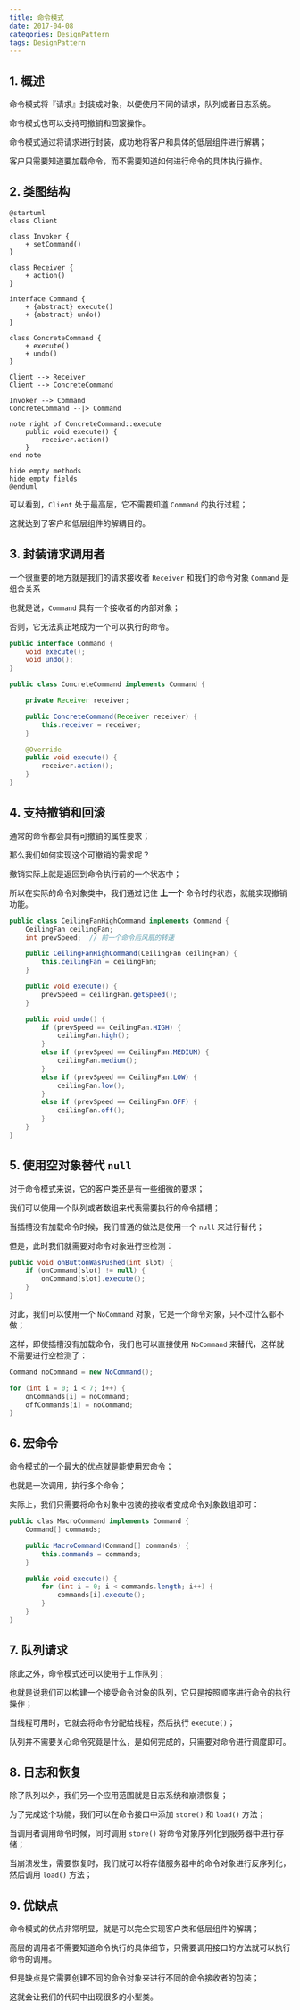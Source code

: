 ```yaml
---
title: 命令模式
date: 2017-04-08
categories: DesignPattern
tags: DesignPattern
---
```


## 1. 概述

命令模式将『请求』封装成对象，以便使用不同的请求，队列或者日志系统。

命令模式也可以支持可撤销和回滚操作。

命令模式通过将请求进行封装，成功地将客户和具体的低层组件进行解耦；

客户只需要知道要加载命令，而不需要知道如何进行命令的具体执行操作。

## 2. 类图结构

```plantuml
@startuml
class Client

class Invoker {
    + setCommand()
}

class Receiver {
    + action()
}

interface Command {
    + {abstract} execute()
    + {abstract} undo()
}

class ConcreteCommand {
    + execute()
    + undo()
}

Client --> Receiver
Client --> ConcreteCommand

Invoker --> Command
ConcreteCommand --|> Command

note right of ConcreteCommand::execute
    public void execute() {
        receiver.action()
    }
end note

hide empty methods
hide empty fields
@enduml
```

 可以看到，`Client`  处于最高层，它不需要知道 `Command` 的执行过程；

 这就达到了客户和低层组件的解耦目的。


## 3. 封装请求调用者

一个很重要的地方就是我们的请求接收者 `Receiver` 和我们的命令对象 `Command` 是组合关系

也就是说，`Command` 具有一个接收者的内部对象；

否则，它无法真正地成为一个可以执行的命令。

```java
public interface Command {
    void execute();
    void undo();
}

public class ConcreteCommand implements Command {

    private Receiver receiver;

    public ConcreteCommand(Receiver receiver) {
        this.receiver = receiver;
    }

    @Override
    public void execute() {
        receiver.action();
    }
}
```

## 4. 支持撤销和回滚

通常的命令都会具有可撤销的属性要求；

那么我们如何实现这个可撤销的需求呢？

撤销实际上就是返回到命令执行前的一个状态中；

所以在实际的命令对象类中，我们通过记住 **上一个** 命令时的状态，就能实现撤销功能。

```java
public class CeilingFanHighCommand implements Command {
    CeilingFan ceilingFan;
    int prevSpeed;  // 前一个命令后风扇的转速

    public CeilingFanHighCommand(CeilingFan ceilingFan) {
        this.ceilingFan = ceilingFan;
    }

    public void execute() {
        prevSpeed = ceilingFan.getSpeed();
    }

    public void undo() {
        if (prevSpeed == CeilingFan.HIGH) {
            ceilingFan.high();
        }
        else if (prevSpeed == CeilingFan.MEDIUM) {
            ceilingFan.medium();
        }
        else if (prevSpeed == CeilingFan.LOW) {
            ceilingFan.low();
        }
        else if (prevSpeed == CeilingFan.OFF) {
            ceilingFan.off();
        }
    }
}
```

## 5. 使用空对象替代 `null`

对于命令模式来说，它的客户类还是有一些细微的要求；

我们可以使用一个队列或者数组来代表需要执行的命令插槽；

当插槽没有加载命令时候，我们普通的做法是使用一个 `null` 来进行替代；

但是，此时我们就需要对命令对象进行空检测：

```java
public void onButtonWasPushed(int slot) {
    if (onCommand[slot] != null) {
        onCommand[slot].execute();
    }
}
```

对此，我们可以使用一个 `NoCommand` 对象，它是一个命令对象，只不过什么都不做；

这样，即使插槽没有加载命令，我们也可以直接使用 `NoCommand` 来替代，这样就不需要进行空检测了：

```java
Command noCommand = new NoCommand();

for (int i = 0; i < 7; i++) {
    onCommands[i] = noCommand;
    offCommands[i] = noCommand;
}
```

## 6. 宏命令

命令模式的一个最大的优点就是能使用宏命令；

也就是一次调用，执行多个命令；

实际上，我们只需要将命令对象中包装的接收者变成命令对象数组即可：

```java
public clas MacroCommand implements Command {
    Command[] commands;

    public MacroCommand(Command[] commands) {
        this.commands = commands;
    }

    public void execute() {
        for (int i = 0; i < commands.length; i++) {
            commands[i].execute();
        }
    }
}
```

## 7. 队列请求

除此之外，命令模式还可以使用于工作队列；

也就是说我们可以构建一个接受命令对象的队列，它只是按照顺序进行命令的执行操作；

当线程可用时，它就会将命令分配给线程，然后执行 `execute()`；

队列并不需要关心命令究竟是什么，是如何完成的，只需要对命令进行调度即可。


## 8. 日志和恢复

除了队列以外，我们另一个应用范围就是日志系统和崩溃恢复；

为了完成这个功能，我们可以在命令接口中添加 `store()` 和 `load()` 方法；

当调用者调用命令时候，同时调用 `store()` 将命令对象序列化到服务器中进行存储；

当崩溃发生，需要恢复时，我们就可以将存储服务器中的命令对象进行反序列化，然后调用 `load()` 方法；

## 9. 优缺点

命令模式的优点非常明显，就是可以完全实现客户类和低层组件的解耦；

高层的调用者不需要知道命令执行的具体细节，只需要调用接口的方法就可以执行命令的调用。

但是缺点是它需要创建不同的命令对象来进行不同的命令接收者的包装；

这就会让我们的代码中出现很多的小型类。
